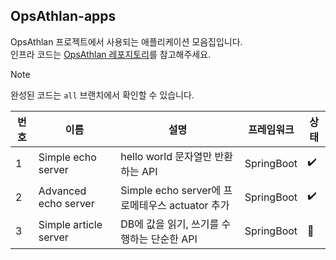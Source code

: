 ## OpsAthlan-apps

OpsAthlan 프로젝트에서 사용되는 애플리케이션 모음집입니다.  
인프라 코드는 [OpsAthlan 레포지토리](https://github.com/S0okJu/OpsAthlan)를 참고해주세요.

> [!NOTE] 
> 완성된 코드는 `all` 브랜치에서 확인할 수 있습니다. 

|번호|이름|설명|프레임워크|상태|
|------|---|---|---|---|
|1|Simple echo server|hello world 문자열만 반환하는 API|SpringBoot|✔️|
|2|Advanced echo server|Simple echo server에 프로메테우스 actuator 추가|SpringBoot|✔️|
|3|Simple article server|DB에 값을 읽기, 쓰기를 수행하는 단순한 API|SpringBoot|🏃|

